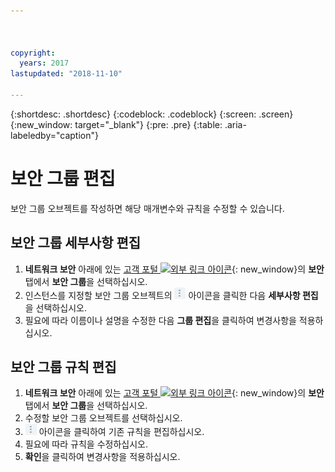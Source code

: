 ```yaml
---



copyright:
  years: 2017
lastupdated: "2018-11-10"

---
```


{:shortdesc: .shortdesc}
{:codeblock: .codeblock}
{:screen: .screen}
{:new_window: target="_blank"}
{:pre: .pre}
{:table: .aria-labeledby="caption"}

# 보안 그룹 편집

보안 그룹 오브젝트를 작성하면 해당 매개변수와 규칙을 수정할 수 있습니다.

## 보안 그룹 세부사항 편집

1. **네트워크 보안** 아래에 있는 [고객 포털 ![외부 링크 아이콘](../../icons/launch-glyph.svg "외부 링크 아이콘")](https://control.softlayer.com/){: new_window}의 **보안** 탭에서 **보안 그룹**을 선택하십시오.
2. 인스턴스를 지정할 보안 그룹 오브젝트의 ![추가 아이콘](./images/more_icon.jpg) 아이콘을 클릭한 다음 **세부사항 편집**을 선택하십시오.
3.	필요에 따라 이름이나 설명을 수정한 다음 **그룹 편집**을 클릭하여 변경사항을 적용하십시오.

## 보안 그룹 규칙 편집

1. **네트워크 보안** 아래에 있는 [고객 포털 ![외부 링크 아이콘](../../icons/launch-glyph.svg "외부 링크 아이콘")](https://control.softlayer.com/){: new_window}의 **보안** 탭에서 **보안 그룹**을 선택하십시오.
2.	수정할 보안 그룹 오브젝트를 선택하십시오.
3.	![추가 아이콘](./images/more_icon.jpg) 아이콘을 클릭하여 기존 규칙을 편집하십시오.
4.	필요에 따라 규칙을 수정하십시오.
5. **확인**을 클릭하여 변경사항을 적용하십시오.

